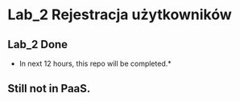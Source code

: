 # Lab_2 Rejestracja użytkowników

## Lab_2 Done
* In next 12 hours, this repo will be completed.*

## Still not in PaaS.
